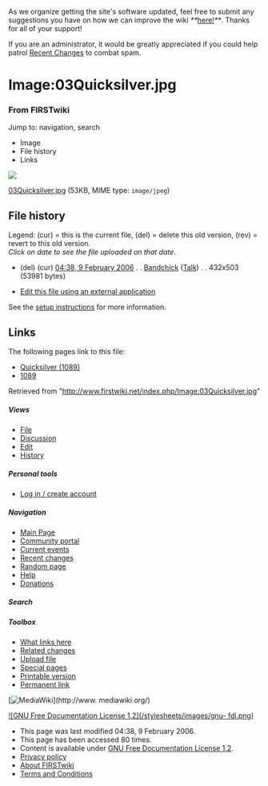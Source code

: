 As we organize getting the site's software updated, feel free to submit any
suggestions you have on how we can improve the wiki
_**_[here!](/index.php/User:Hallry/Suggestions "User:Hallry/Suggestions"
)_**_. Thanks for all of your support!

If you are an administrator, it would be greatly appreciated if you could help
patrol [Recent Changes](/index.php/Special:Recentchanges
"Special:Recentchanges" ) to combat spam.

# Image:03Quicksilver.jpg

### From FIRSTwiki

Jump to: navigation, search

  * Image
  * File history
  * Links

![](/media/4/47/03Quicksilver.jpg)

[03Quicksilver.jpg](/media/4/47/03Quicksilver.jpg "03Quicksilver.jpg" ) (53KB,
MIME type: `image/jpeg`)

## File history

Legend: (cur) = this is the current file, (del) = delete this old version,
(rev) = revert to this old version.  
_Click on date to see the file uploaded on that date_.

  * (del) (cur) [04:38, 9 February 2006](/media/4/47/03Quicksilver.jpg "/media/4/47/03Quicksilver.jpg" ) . . [Bandchick](/index.php?title=User:Bandchick&action=edit "User:Bandchick" ) ([Talk](/index.php?title=User_talk:Bandchick&action=edit "User talk:Bandchick" )) . . 432x503 (53981 bytes)
  

  * [Edit this file using an external application](/index.php?title=Image:03Quicksilver.jpg&action=edit&externaledit=true&mode=file "Image:03Quicksilver.jpg" )

See the [setup
instructions](http://meta.wikimedia.org/wiki/Help:External_editors
"http://meta.wikimedia.org/wiki/Help:External_editors" ) for more information.

## Links

The following pages link to this file:

  * [Quicksilver (1089)](/index.php/Quicksilver_%281089%29 "Quicksilver \(1089\)" )
  * [1089](/index.php/1089 "1089" )

Retrieved from "<http://www.firstwiki.net/index.php/Image:03Quicksilver.jpg>"

##### Views

  * [File](/index.php/Image:03Quicksilver.jpg)
  * [Discussion](/index.php?title=Image_talk:03Quicksilver.jpg&action=edit)
  * [Edit](/index.php?title=Image:03Quicksilver.jpg&action=edit)
  * [History](/index.php?title=Image:03Quicksilver.jpg&action=history)

##### Personal tools

  * [Log in / create account](/index.php?title=Special:Userlogin&returnto=Image:03Quicksilver.jpg)

[](/index.php/Main_Page "Main Page" )

##### Navigation

  * [Main Page](/index.php/Main_Page)
  * [Community portal](/index.php/FIRSTwiki:Community_portal)
  * [Current events](/index.php/Current_events)
  * [Recent changes](/index.php/Special:Recentchanges)
  * [Random page](/index.php/Special:Random)
  * [Help](/index.php/FIRSTwiki:Help)
  * [Donations](/index.php/FIRSTwiki:Site_support)

##### Search



##### Toolbox

  * [What links here](/index.php/Special:Whatlinkshere/Image:03Quicksilver.jpg)
  * [Related changes](/index.php/Special:Recentchangeslinked/Image:03Quicksilver.jpg)
  * [Upload file](/index.php/Special:Upload)
  * [Special pages](/index.php/Special:Specialpages)
  * [Printable version](/index.php?title=Image:03Quicksilver.jpg&printable=yes)
  * [Permanent link](/index.php?title=Image:03Quicksilver.jpg&oldid=43364)

[![MediaWiki](/skins/common/images/poweredby_mediawiki_88x31.png)](http://www.
mediawiki.org/)

[![GNU Free Documentation License 1.2](/stylesheets/images/gnu-
fdl.png)](http://www.gnu.org/copyleft/fdl.html)

  * This page was last modified 04:38, 9 February 2006.
  * This page has been accessed 80 times.
  * Content is available under [GNU Free Documentation License 1.2](http://www.gnu.org/copyleft/fdl.html "http://www.gnu.org/copyleft/fdl.html" ).
  * [Privacy policy](/index.php/FIRSTwiki:Privacy_policy "FIRSTwiki:Privacy policy" )
  * [About FIRSTwiki](/index.php/FIRSTwiki:About "FIRSTwiki:About" )
  * [Terms and Conditions](/index.php/FIRSTwiki:Terms_and_conditions "FIRSTwiki:Terms and conditions" )

